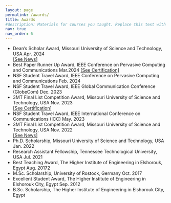 ```yaml
---
layout: page
permalink: /awards/
title: Awards
#description: Materials for courses you taught. Replace this text with your description.
nav: true
nav_order: 6
---
```



<ul class="circle-bullets">
<li>Dean’s Scholar Award, Missouri University of Science and Technology, USA Apr. 2024</li> <a href="https://news.mst.edu/2024/05/sts-college-of-engineering-and-computing-ph-d-students-receive-deans-awards/">[See News]</a>
<li>Best Paper Runner Up Award, IEEE Conference on Pervasive Computing and Communications Mar.2024 <a href="/assets/pdf/Percom_certificate.pdf" target="_blank">[See Certification]</a></li>
<li>NSF Student Travel Award, IEEE Conference on Pervasive Computing and Communications Feb. 2024</li>
<li>NSF Student Travel Award, IEEE Global Communication Conference (GlobeCom) Dec. 2023</li>
<li>3MT Final List Competition Award, Missouri University of Science and Technology, USA Nov. 2023</li><a href="/assets/img/3MT_2024.jpg" target="_blank">[See Certification]</a></li>
<li>NSF Student Travel Award, IEEE International Conference on Communications (ICC) May. 2023</li>
<li>3MT Final List Competition Award, Missouri University of Science and Technology, USA Nov. 2022</li><a href="https://econnection.mst.edu/2022/11/sundaramoorthy-wins-three-minute-thesis-competition/">[See News]</a>
<li>Ph.D. Scholarship, Missouri University of Science and Technology, USA Jan. 2022</li>
<li>Research Assistant Fellowship, Tennessee Technological University, USA Jul. 2021</li>
<li>Best Teaching Award, The Higher Institute of Engineering in Elshorouk, Egypt Aug. 20172</li>
<li>M.Sc. Scholarship, University of Rostock, Germany Oct. 2017</li>
<li>Excellent Student Award, The Higher Institute of Engineering in Elshorouk City, Egypt Sep. 2012</li>
<li>B.Sc. Scholarship, The Higher Institute of Engineering in Elshorouk City, Egypt</li>
</ul>














